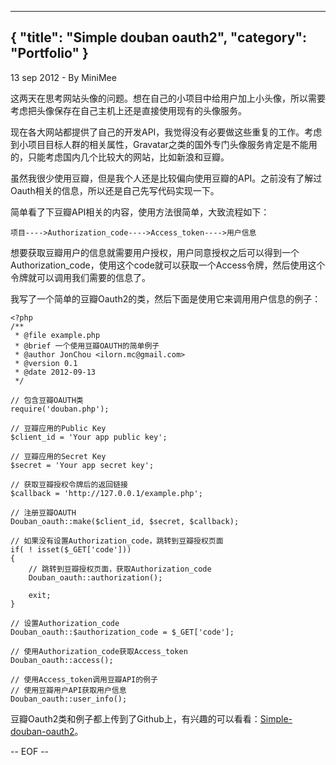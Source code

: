 -----
{
    "title": "Simple douban oauth2",
    "category": "Portfolio"
}
-----

<p class="meta">13 sep 2012 - By MiniMee</p>

这两天在思考网站头像的问题。想在自己的小项目中给用户加上小头像，所以需要考虑把头像保存在自己主机上还是直接使用现有的头像服务。

现在各大网站都提供了自己的开发API，我觉得没有必要做这些重复的工作。考虑到小项目目标人群的相关属性，Gravatar之类的国外专门头像服务肯定是不能用的，只能考虑国内几个比较大的网站，比如新浪和豆瓣。

虽然我很少使用豆瓣，但是我个人还是比较偏向使用豆瓣的API。之前没有了解过Oauth相关的信息，所以还是自己先写代码实现一下。

简单看了下豆瓣API相关的内容，使用方法很简单，大致流程如下：

    项目---->Authorization_code---->Access_token---->用户信息

想要获取豆瓣用户的信息就需要用户授权，用户同意授权之后可以得到一个Authorization_code，使用这个code就可以获取一个Access令牌，然后使用这个令牌就可以调用我们需要的信息了。

我写了一个简单的豆瓣Oauth2的类，然后下面是使用它来调用用户信息的例子：

    <?php
    /**
     * @file example.php
     * @brief 一个使用豆瓣OAUTH的简单例子
     * @author JonChou <ilorn.mc@gmail.com>
     * @version 0.1
     * @date 2012-09-13
     */

    // 包含豆瓣OAUTH类
    require('douban.php');

    // 豆瓣应用的Public Key
    $client_id = 'Your app public key';

    // 豆瓣应用的Secret Key
    $secret = 'Your app secret key';

    // 获取豆瓣授权令牌后的返回链接
    $callback = 'http://127.0.0.1/example.php';

    // 注册豆瓣OAUTH
    Douban_oauth::make($client_id, $secret, $callback);

    // 如果没有设置Authorization_code，跳转到豆瓣授权页面
    if( ! isset($_GET['code']))
    {
        // 跳转到豆瓣授权页面，获取Authorization_code
        Douban_oauth::authorization();

        exit;
    }

    // 设置Authorization_code
    Douban_oauth::$authorization_code = $_GET['code'];

    // 使用Authorization_code获取Access_token
    Douban_oauth::access();

    // 使用Access_token调用豆瓣API的例子
    // 使用豆瓣用户API获取用户信息
    Douban_oauth::user_info();

豆瓣Oauth2类和例子都上传到了Github上，有兴趣的可以看看：[Simple-douban-oauth2](https://github.com/zither/simple-douban-oauth2)。

-- EOF --
